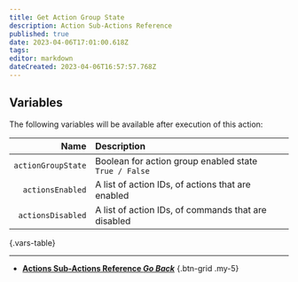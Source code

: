 ```yaml
---
title: Get Action Group State
description: Action Sub-Actions Reference
published: true
date: 2023-04-06T17:01:00.618Z
tags: 
editor: markdown
dateCreated: 2023-04-06T16:57:57.768Z
---
```


## Variables

The following variables will be available after execution of this action:

Name | Description
----:|:------------
`actionGroupState` | Boolean for action group enabled state <br> `True / False`
`actionsEnabled` | A list of action IDs, of actions that are enabled
`actionsDisabled` | A list of action IDs, of commands that are disabled
{.vars-table}

---

- [<i class="mdi mdi-chevron-left"></i>**Actions Sub-Actions Reference *Go Back***](/Sub-Actions/Actions)
{.btn-grid .my-5}